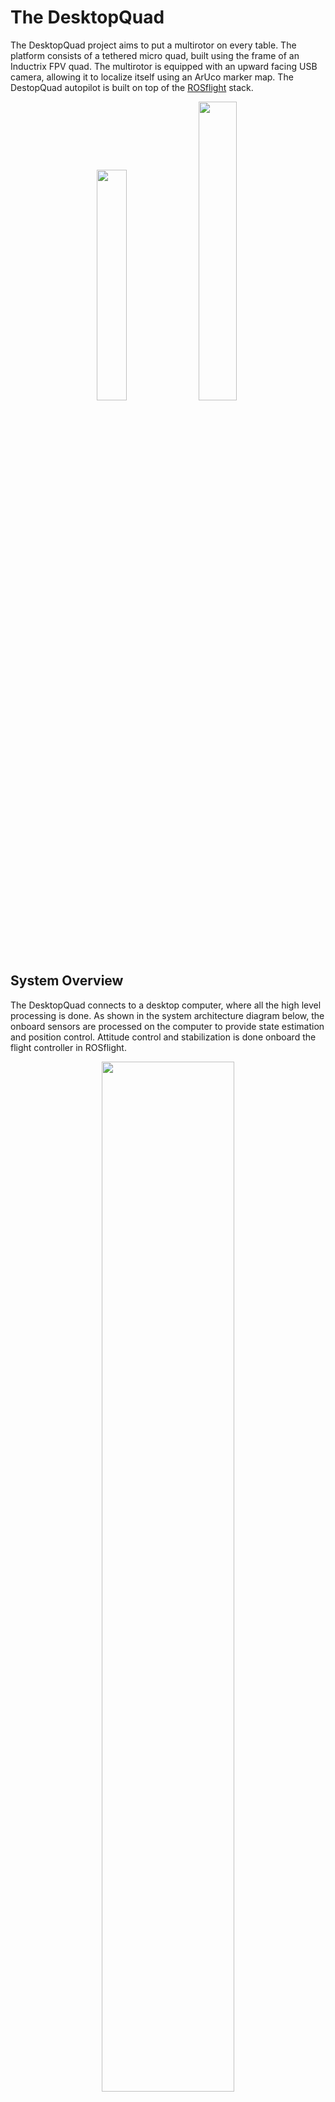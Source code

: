 The DesktopQuad
===============

The DesktopQuad project aims to put a multirotor on every table. The platform consists of a tethered micro quad, built using the frame of an Inductrix FPV quad. The multirotor is equipped with an upward facing USB camera, allowing it to localize itself using an ArUco marker map. The DestopQuad autopilot is built on top of the [ROSflight](https://rosflight.org/) stack.

<p align="center">
    <img src="https://raw.githubusercontent.com/wiki/plusk01/desktopquad/figures/platform_sim.png" width="30.75%" />
    <img src="https://raw.githubusercontent.com/wiki/plusk01/desktopquad/figures/platform.jpg" width="35%" />
</p>

## System Overview ##

The DesktopQuad connects to a desktop computer, where all the high level processing is done. As shown in the system architecture diagram below, the onboard sensors are processed on the computer to provide state estimation and position control. Attitude control and stabilization is done onboard the flight controller in ROSflight.

<p align="center">
    <img src="https://raw.githubusercontent.com/wiki/plusk01/desktopquad/figures/sysarch.png" width="65%" />
</p>

## Hardware Overview ##

The DesktopQuad is a custom built platform based on the Inductrix FPV frame and using a [BetaFPV F3 EVO](https://betafpv.com/products/f3-brushed-fc) flight controller with [ROSflight](https://rosflight.org/) firmware ported to run on the onboard STM32 F3 microprocessor. The camera comes from a commonly available [USB endoscope camera](https://www.amazon.com/gp/product/B00N4L5N4A/ref=oh_aui_detailpage_o05_s00?ie=UTF8&psc=1). Fitted with an adapted camera mount, the camera is rigidly attached to the quadcopter's frame which minimizes motion blur. For the wire tether, 30AWG silicone wire is used for the camera and flight controller USB connection (2 wires each) and 22AWG is used for supplying power, resulting in 6 wires.

<p align="center">
    <img src="https://raw.githubusercontent.com/wiki/plusk01/desktopquad/figures/quad_side.jpg" width="15%" />
    <img src="https://raw.githubusercontent.com/wiki/plusk01/desktopquad/figures/quad_top.jpg" width="15%" />
</p>

## See it in Action ##

- [Maiden flight (RC)](https://www.youtube.com/watch?v=8vroYsu1chs&index=5&list=PLQc_kHscNTeguc7sT1ASR-9vpAyASg_8j)
- [Particle filter sim results](https://www.youtube.com/watch?v=7iTq9rV5ex4&index=1&t=4s&list=PLQc_kHscNTeguc7sT1ASR-9vpAyASg_8j)
- [Particle filter hardware results](https://www.youtube.com/watch?v=tHIVad2cPMA&index=2&list=PLQc_kHscNTeguc7sT1ASR-9vpAyASg_8j)
